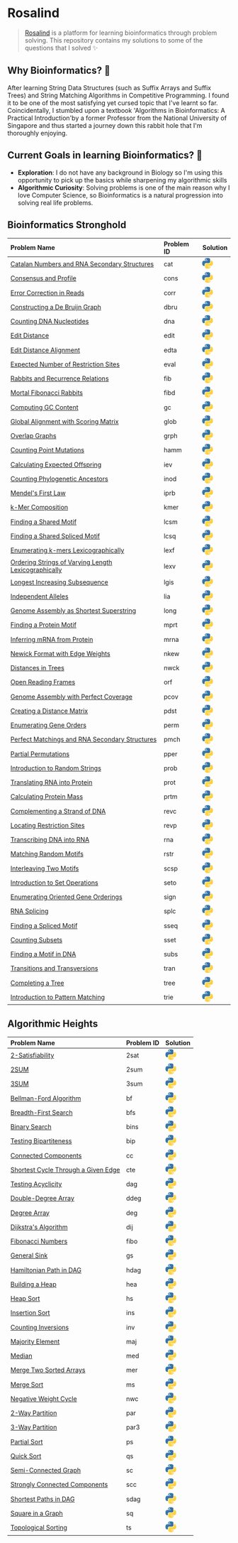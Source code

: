# Rosalind
> [Rosalind](http://rosalind.info/about) is a platform for learning bioinformatics through problem solving. This repository contains my solutions to some of the questions that I solved ✨

## Why Bioinformatics? 🧬

After learning String Data Structures (such as Suffix Arrays and Suffix Trees) and String Matching Algorithms
in Competitive Programming. I found it to be one of the most satisfying yet cursed topic that I've learnt so
far. Coincidentally, I stumbled upon a textbook 'Algorithms in Bioinformatics: A Practical Introduction'by a former Professor from the National University of Singapore and thus started a journey down this rabbit hole
that I'm thoroughly enjoying.
## Current Goals in learning Bioinformatics? 🎯

- **Exploration**: I do not have any background in Biology so I'm using this opportunity to pick up the basics while sharpening my algorithmic skills
- **Algorithmic Curiosity**: Solving problems is one of the main reason why I love Computer Science, so Bioinformatics is a natural progression into solving real life problems.
## Bioinformatics Stronghold

|Problem Name|Problem ID|Solution|
|:---|:---|:---|
|[Catalan Numbers and RNA Secondary Structures](http://rosalind.info/problems/cat)|cat|[![py](images/python.png)](./stronghold/cat.py)
|[Consensus and Profile](http://rosalind.info/problems/cons)|cons|[![py](images/python.png)](./stronghold/cons.py)
|[Error Correction in Reads](http://rosalind.info/problems/corr)|corr|[![py](images/python.png)](./stronghold/corr.py)
|[Constructing a De Bruijn Graph](http://rosalind.info/problems/dbru)|dbru|[![py](images/python.png)](./stronghold/dbru.py)
|[Counting DNA Nucleotides](http://rosalind.info/problems/dna)|dna|[![py](images/python.png)](./stronghold/dna.py)
|[Edit Distance](http://rosalind.info/problems/edit)|edit|[![py](images/python.png)](./stronghold/edit.py)
|[Edit Distance Alignment](http://rosalind.info/problems/edta)|edta|[![py](images/python.png)](./stronghold/edta.py)
|[Expected Number of Restriction Sites](http://rosalind.info/problems/eval)|eval|[![py](images/python.png)](./stronghold/eval.py)
|[Rabbits and Recurrence Relations](http://rosalind.info/problems/fib)|fib|[![py](images/python.png)](./stronghold/fib.py)
|[Mortal Fibonacci Rabbits](http://rosalind.info/problems/fibd)|fibd|[![py](images/python.png)](./stronghold/fibd.py)
|[Computing GC Content](http://rosalind.info/problems/gc)|gc|[![py](images/python.png)](./stronghold/gc.py)
|[Global Alignment with Scoring Matrix](http://rosalind.info/problems/glob)|glob|[![py](images/python.png)](./stronghold/glob.py)
|[Overlap Graphs](http://rosalind.info/problems/grph)|grph|[![py](images/python.png)](./stronghold/grph.py)
|[Counting Point Mutations](http://rosalind.info/problems/hamm)|hamm|[![py](images/python.png)](./stronghold/hamm.py)
|[Calculating Expected Offspring](http://rosalind.info/problems/iev)|iev|[![py](images/python.png)](./stronghold/iev.py)
|[Counting Phylogenetic Ancestors](http://rosalind.info/problems/inod)|inod|[![py](images/python.png)](./stronghold/inod.py)
|[Mendel's First Law](http://rosalind.info/problems/iprb)|iprb|[![py](images/python.png)](./stronghold/iprb.py)
|[k-Mer Composition](http://rosalind.info/problems/kmer)|kmer|[![py](images/python.png)](./stronghold/kmer.py)
|[Finding a Shared Motif](http://rosalind.info/problems/lcsm)|lcsm|[![py](images/python.png)](./stronghold/lcsm.py)
|[Finding a Shared Spliced Motif](http://rosalind.info/problems/lcsq)|lcsq|[![py](images/python.png)](./stronghold/lcsq.py)
|[Enumerating k-mers Lexicographically](http://rosalind.info/problems/lexf)|lexf|[![py](images/python.png)](./stronghold/lexf.py)
|[Ordering Strings of Varying Length Lexicographically](http://rosalind.info/problems/lexv)|lexv|[![py](images/python.png)](./stronghold/lexv.py)
|[Longest Increasing Subsequence](http://rosalind.info/problems/lgis)|lgis|[![py](images/python.png)](./stronghold/lgis.py)
|[Independent Alleles](http://rosalind.info/problems/lia)|lia|[![py](images/python.png)](./stronghold/lia.py)
|[Genome Assembly as Shortest Superstring](http://rosalind.info/problems/long)|long|[![py](images/python.png)](./stronghold/long.py)
|[Finding a Protein Motif](http://rosalind.info/problems/mprt)|mprt|[![py](images/python.png)](./stronghold/mprt.py)
|[Inferring mRNA from Protein](http://rosalind.info/problems/mrna)|mrna|[![py](images/python.png)](./stronghold/mrna.py)
|[Newick Format with Edge Weights](http://rosalind.info/problems/nkew)|nkew|[![py](images/python.png)](./stronghold/nkew.py)
|[Distances in Trees](http://rosalind.info/problems/nwck)|nwck|[![py](images/python.png)](./stronghold/nwck.py)
|[Open Reading Frames](http://rosalind.info/problems/orf)|orf|[![py](images/python.png)](./stronghold/orf.py)
|[Genome Assembly with Perfect Coverage](http://rosalind.info/problems/pcov)|pcov|[![py](images/python.png)](./stronghold/pcov.py)
|[Creating a Distance Matrix](http://rosalind.info/problems/pdst)|pdst|[![py](images/python.png)](./stronghold/pdst.py)
|[Enumerating Gene Orders](http://rosalind.info/problems/perm)|perm|[![py](images/python.png)](./stronghold/perm.py)
|[Perfect Matchings and RNA Secondary Structures](http://rosalind.info/problems/pmch)|pmch|[![py](images/python.png)](./stronghold/pmch.py)
|[Partial Permutations](http://rosalind.info/problems/pper)|pper|[![py](images/python.png)](./stronghold/pper.py)
|[Introduction to Random Strings](http://rosalind.info/problems/prob)|prob|[![py](images/python.png)](./stronghold/prob.py)
|[Translating RNA into Protein](http://rosalind.info/problems/prot)|prot|[![py](images/python.png)](./stronghold/prot.py)
|[Calculating Protein Mass](http://rosalind.info/problems/prtm)|prtm|[![py](images/python.png)](./stronghold/prtm.py)
|[Complementing a Strand of DNA](http://rosalind.info/problems/revc)|revc|[![py](images/python.png)](./stronghold/revc.py)
|[Locating Restriction Sites](http://rosalind.info/problems/revp)|revp|[![py](images/python.png)](./stronghold/revp.py)
|[Transcribing DNA into RNA](http://rosalind.info/problems/rna)|rna|[![py](images/python.png)](./stronghold/rna.py)
|[Matching Random Motifs](http://rosalind.info/problems/rstr)|rstr|[![py](images/python.png)](./stronghold/rstr.py)
|[Interleaving Two Motifs](http://rosalind.info/problems/scsp)|scsp|[![py](images/python.png)](./stronghold/scsp.py)
|[Introduction to Set Operations](http://rosalind.info/problems/seto)|seto|[![py](images/python.png)](./stronghold/seto.py)
|[Enumerating Oriented Gene Orderings](http://rosalind.info/problems/sign)|sign|[![py](images/python.png)](./stronghold/sign.py)
|[RNA Splicing](http://rosalind.info/problems/splc)|splc|[![py](images/python.png)](./stronghold/splc.py)
|[Finding a Spliced Motif](http://rosalind.info/problems/sseq)|sseq|[![py](images/python.png)](./stronghold/sseq.py)
|[Counting Subsets](http://rosalind.info/problems/sset)|sset|[![py](images/python.png)](./stronghold/sset.py)
|[Finding a Motif in DNA](http://rosalind.info/problems/subs)|subs|[![py](images/python.png)](./stronghold/subs.py)
|[Transitions and Transversions](http://rosalind.info/problems/tran)|tran|[![py](images/python.png)](./stronghold/tran.py)
|[Completing a Tree](http://rosalind.info/problems/tree)|tree|[![py](images/python.png)](./stronghold/tree.py)
|[Introduction to Pattern Matching](http://rosalind.info/problems/trie)|trie|[![py](images/python.png)](./stronghold/trie.py)

## Algorithmic Heights

|Problem Name|Problem ID|Solution|
|:---|:---|:---|
|[2-Satisfiability](http://rosalind.info/problems/2sat)|2sat|[![py](images/python.png)](./stronghold/2sat.py)
|[2SUM](http://rosalind.info/problems/2sum)|2sum|[![py](images/python.png)](./stronghold/2sum.py)
|[3SUM](http://rosalind.info/problems/3sum)|3sum|[![py](images/python.png)](./stronghold/3sum.py)
|[Bellman-Ford Algorithm](http://rosalind.info/problems/bf)|bf|[![py](images/python.png)](./stronghold/bf.py)
|[Breadth-First Search](http://rosalind.info/problems/bfs)|bfs|[![py](images/python.png)](./stronghold/bfs.py)
|[Binary Search](http://rosalind.info/problems/bins)|bins|[![py](images/python.png)](./stronghold/bins.py)
|[Testing Bipartiteness](http://rosalind.info/problems/bip)|bip|[![py](images/python.png)](./stronghold/bip.py)
|[Connected Components](http://rosalind.info/problems/cc)|cc|[![py](images/python.png)](./stronghold/cc.py)
|[Shortest Cycle Through a Given Edge](http://rosalind.info/problems/cte)|cte|[![py](images/python.png)](./stronghold/cte.py)
|[Testing Acyclicity](http://rosalind.info/problems/dag)|dag|[![py](images/python.png)](./stronghold/dag.py)
|[Double-Degree Array](http://rosalind.info/problems/ddeg)|ddeg|[![py](images/python.png)](./stronghold/ddeg.py)
|[Degree Array](http://rosalind.info/problems/deg)|deg|[![py](images/python.png)](./stronghold/deg.py)
|[Dijkstra's Algorithm](http://rosalind.info/problems/dij)|dij|[![py](images/python.png)](./stronghold/dij.py)
|[Fibonacci Numbers](http://rosalind.info/problems/fibo)|fibo|[![py](images/python.png)](./stronghold/fibo.py)
|[General Sink](http://rosalind.info/problems/gs)|gs|[![py](images/python.png)](./stronghold/gs.py)
|[Hamiltonian Path in DAG](http://rosalind.info/problems/hdag)|hdag|[![py](images/python.png)](./stronghold/hdag.py)
|[Building a Heap](http://rosalind.info/problems/hea)|hea|[![py](images/python.png)](./stronghold/hea.py)
|[Heap Sort](http://rosalind.info/problems/hs)|hs|[![py](images/python.png)](./stronghold/hs.py)
|[Insertion Sort](http://rosalind.info/problems/ins)|ins|[![py](images/python.png)](./stronghold/ins.py)
|[Counting Inversions](http://rosalind.info/problems/inv)|inv|[![py](images/python.png)](./stronghold/inv.py)
|[Majority Element](http://rosalind.info/problems/maj)|maj|[![py](images/python.png)](./stronghold/maj.py)
|[Median](http://rosalind.info/problems/med)|med|[![py](images/python.png)](./stronghold/med.py)
|[Merge Two Sorted Arrays](http://rosalind.info/problems/mer)|mer|[![py](images/python.png)](./stronghold/mer.py)
|[Merge Sort](http://rosalind.info/problems/ms)|ms|[![py](images/python.png)](./stronghold/ms.py)
|[Negative Weight Cycle](http://rosalind.info/problems/nwc)|nwc|[![py](images/python.png)](./stronghold/nwc.py)
|[2-Way Partition](http://rosalind.info/problems/par)|par|[![py](images/python.png)](./stronghold/par.py)
|[3-Way Partition](http://rosalind.info/problems/par3)|par3|[![py](images/python.png)](./stronghold/par3.py)
|[Partial Sort](http://rosalind.info/problems/ps)|ps|[![py](images/python.png)](./stronghold/ps.py)
|[Quick Sort](http://rosalind.info/problems/qs)|qs|[![py](images/python.png)](./stronghold/qs.py)
|[Semi-Connected Graph](http://rosalind.info/problems/sc)|sc|[![py](images/python.png)](./stronghold/sc.py)
|[Strongly Connected Components](http://rosalind.info/problems/scc)|scc|[![py](images/python.png)](./stronghold/scc.py)
|[Shortest Paths in DAG](http://rosalind.info/problems/sdag)|sdag|[![py](images/python.png)](./stronghold/sdag.py)
|[Square in a Graph](http://rosalind.info/problems/sq)|sq|[![py](images/python.png)](./stronghold/sq.py)
|[Topological Sorting](http://rosalind.info/problems/ts)|ts|[![py](images/python.png)](./stronghold/ts.py)

